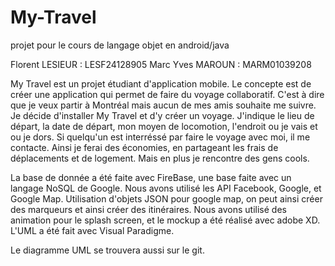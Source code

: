 # My-Travel
projet pour le cours de langage objet en android/java

Florent LESIEUR : LESF24128905
Marc Yves MAROUN : MARM01039208


My Travel est un projet étudiant d'application mobile. Le concepte est de créer une application qui permet de faire du voyage collaboratif.
C'est à dire que je veux partir à Montréal mais aucun de mes amis souhaite me suivre. Je décide d'installer My Travel et d'y créer un voyage. J'indique le lieu de départ, la date de départ, mon moyen de locomotion, l'endroit ou je vais et ou je dors. Si quelqu'un est interréssé par faire le voyage avec moi, il me contacte. Ainsi je ferai des économies, en partageant les frais de déplacements et de logement. Mais en plus je rencontre des gens cools.


La base de donnée a été faite avec FireBase, une base faite avec un langage NoSQL de Google.
Nous avons utilisé les API Facebook, Google, et Google Map.
Utilisation d'objets JSON pour google map, on peut ainsi créer des marqueurs et ainsi créer des itinéraires. 
Nous avons utilisé des animation pour le splash screen, et le mockup a été réalisé avec adobe XD.
L'UML a été fait avec Visual Paradigme.


Le diagramme UML se trouvera aussi sur le git.


